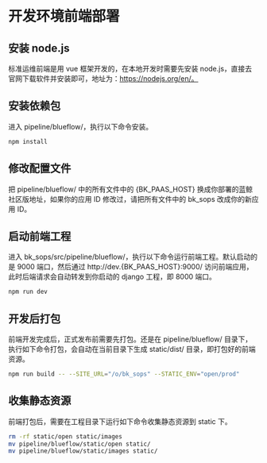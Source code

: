 # 开发环境前端部署

## 安装 node.js  
标准运维前端是用 vue 框架开发的，在本地开发时需要先安装 node.js，直接去官网下载软件并安装即可，地址为：https://nodejs.org/en/。

## 安装依赖包  
进入 pipeline/blueflow/，执行以下命令安装。
```bash
npm install
```

## 修改配置文件  
把 pipeline/blueflow/ 中的所有文件中的 {BK_PAAS_HOST} 换成你部署的蓝鲸社区版地址，如果你的应用 ID 修改过，请把所有文件中的 bk_sops 改成你的新应用 ID。

## 启动前端工程  
进入 bk_sops/src/pipeline/blueflow/，执行以下命令运行前端工程。默认启动的是 9000 端口，然后通过 http://dev.{BK_PAAS_HOST}:9000/ 访问前端应用，此时后端请求会自动转发到你启动的 django 工程，即 8000 端口。
```bash
npm run dev
```

## 开发后打包  
前端开发完成后，正式发布前需要先打包。还是在 pipeline/blueflow/ 目录下，执行如下命令打包，会自动在当前目录下生成 static/dist/ 目录，即打包好的前端资源。 

```bash
npm run build -- --SITE_URL="/o/bk_sops" --STATIC_ENV="open/prod"
```

## 收集静态资源  
前端打包后，需要在工程目录下运行如下命令收集静态资源到 static 下。
```bash
rm -rf static/open static/images
mv pipeline/blueflow/static/open static/
mv pipeline/blueflow/static/images static/
```